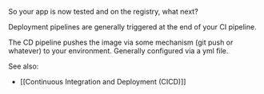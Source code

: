 
So your app is now tested and on the registry, what next?

Deployment pipelines are generally triggered at the end of your CI pipeline.

The CD pipeline pushes the image via some mechanism (git push or whatever) to your environment. Generally configured via a yml file.





See also:
- [[Continuous Integration and Deployment (CICD)]]